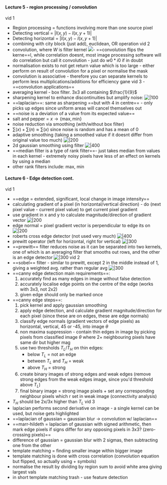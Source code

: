 #### Lecture 5 - region processing / convolution
vid 1
- Region processing = functions involving more than one source pixel
- Detecting vertical = $|I(x,y) - I(x,y+1)|$
- Detecting horizontal = $|I(x,y)-I(x,y+1)|$
- combining with city block (just add), euclidean, OR operation
vid 2
- convolution, where $W$ is filter kernel
![](https://i.imgur.com/odO4tX1.png)- ==convolution flips the kerne==l, while correlation doesnt, most image processing software will do correlation but call it convolution - just do $w0*i0$ if in doubt 
- normalisation exists to not get return value which is too large - either perform on result of convolution for a pixel or normalise the mask
- convolution is associative - therefore you can separate kernels to perform less multiplications/additions for efficiency gane
vid 3 - ==convolution applications==
- averaging kernel - box filter. 3x3 all containing $\frac{1}{9}$
- sharpening kernel to enhance discontinuities but amplify noise:
![|100](https://i.imgur.com/P20d2jA.png)
- ==laplacian==: same as sharpening ==but with 4 in centre== - only picks up edges since uniform areas will cancel themselves out
- ==noise is a deviation of a value from its expected value==
- salt and pepper = $x \rightarrow \{\text{max},\text{min}\}$
- noise reduction via smoothing (with/without box filter)
- $\sum(x) + \sum(n) \approx \sum(x)$ since noise is random and has a mean of 0
- adaptive smoothing (taking a smoothed value if it doesnt differ from original value too much)
![|200](https://i.imgur.com/SlTPGgX.png)
- 2d gaussian smoothing using filter
![|400](https://i.imgur.com/xwxOV77.png)
- ==median filter is a type of rank filter==- just takes median from values in each kernel - extremely noisy pixels have less of an effect on kernels by using a median
- other rank filters include: max, min

#### Lecture 6 - Edge detection cont.
vid 1
- ==edge = extended, significant, local change in image intensity==
- calculating gradient of a pixel (in horizontal/vertical direction) - do (next pixel value - current pixel value) to get current pixel gradient
- use gradient in x and y to calculate magnitude/direction of gradient vector
![|200](https://i.imgur.com/W8LEEEZ.png)
- edge normal = pixel gradient vector is perpendicular to edge its on
![|200](https://i.imgur.com/tfiBrjJ.png)
- roberts cross edge detector (not used very much)
![|400](https://i.imgur.com/4IxAwAX.png)
- prewitt operator (left for horizontal, right for vertical)
![|300](https://i.imgur.com/NuQkDBS.png)
- ==prewitt== filter reduces noise as it can be separated into two kernels, one of which is an averaging filter that smooths out rows, and the other is an edge detector
![|300](https://i.imgur.com/5mY6EuY.png)
vid 2
- ==sobel== filter - similar to prewitt, except 2 in the middle instead of 1, giving a weighted avg. rather than regular avg
![|300](https://i.imgur.com/5AIaiuj.png)
- ==canny edge detection main requirements==:
	1. accurately find as many edges in image without false detection
	2. accurately localise edge points on the centre of the edge (works with 3x3, not 2x2)
	3. given edge should only be marked once
- ==canny edge steps==:
	1. pick kernel and apply gaussian smoothing
	2. apply edge detection, and calculate gradient magnitude/direction for each pixel (since these are on edges, these are edge normals)
	3. classify edge normals (gradient vectors of edge pixels) as horizontal, vertical, 45 or -45, into image $\theta$
	4. non maxima suppression - contain thin edges in image by picking pixels from classified image $\theta$ where 2+ neighbouring pixels have same dir but higher mag
	5. use two thresholds $T_L$/$T_H$ on thin edges:
		- below $T_L$ = not an edge
		- between $T_L$ and $T_H$ = weak
		- above $T_H$ = strong
	6. create binary images of strong edges and weak edges (remove strong edges from the weak edges image, since you'd threshold above $T_L$)
	7. final binary image = strong image pixels + set any corresponding neighbour pixels which r set in weak image (connectivity analysis)
- $T_H$ should be 2x/3x higher than $T_L$
vid 3
- laplacian performs second derivative on image - a single kernel can be used, but noise gets highlighted
- ==laplacian of gaussian = gaussian blur -> convolution w/ laplacian==
- ==marr-hildeth = laplacian of gaussian with signed arithmetic, then mark edge pixels if signs differ for any opposing pixels in 3x3? (zero-crossing pixels)==
- difference of gaussian = gaussian blur with 2 sigmas, then subtracting one from the other
- template matching = finding smaller image within bigger image
- template matching is done with cross correlation (convolution equation but flipped, so actually using + symbols)
- normalise the result by dividing by region sum to avoid white area giving largest vals
- in short template matching trash - use feature detection